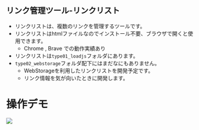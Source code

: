 ## リンク管理ツール-リンクリスト

- リンクリストは、複数のリンクを管理するツールです。
- リンクリストはhtmlファイルなのでインストール不要、ブラウザで開くと使用できます。
    - Chrome , Brave での動作実績あり
- リンクリストは`type01_loadjs`フォルダにあります。
- `type02_webstorage`フォルダ配下にはまだなにもありません。
    - WebStorageを利用したリンクリストを開発予定です。
    - リンク情報を気が向いたときに開発します。


# 操作デモ

[![](https://img.youtube.com/vi/UjrFCbs0CAaLqUjz/0.jpg)](https://www.youtube.com/watch?v=UjrFCbs0CAaLqUjz)